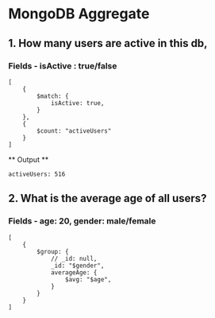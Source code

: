 # MongoDB Aggregate

## 1. How many users are active in this db,

### Fields - isActive : true/false

```
[
    {
        $match: {
            isActive: true,
        }
    },
    {
        $count: "activeUsers"
    }
]
```

** Output **

```
activeUsers: 516
```

## 2. What is the average age of all users?

### Fields - age: 20, gender: male/female

```
[
    {
        $group: {
            // _id: null,
            _id: "$gender",
            averageAge: {
                $avg: "$age",
            }
        }
    }
]
```
